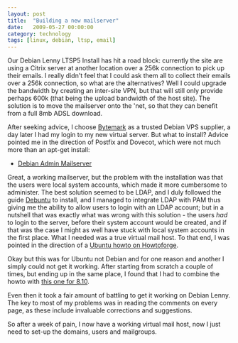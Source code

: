 ```yaml
---
layout: post
title:  "Building a new mailserver"
date:   2009-05-27 00:00:00
category: technology
tags: [linux, debian, ltsp, email] 
---
```


Our Debian Lenny LTSP5 Install has hit a road block: currently the site are using a Citrix server at another location over a 256k connection to pick up their emails.  I really didn't feel that I could ask them all to collect their emails over a 256k connection, so what are the alternatives?  Well I could upgrade the bandwidth by creating an inter-site VPN, but that will still only provide perhaps 600k (that being the upload bandwidth of the host site).  The solution is to move the mailserver onto the 'net, so that they can benefit from a full 8mb ADSL download.

<!--more-->

After seeking advice, I choose [Bytemark](http://bytemark.co.uk) as a trusted Debian VPS supplier, a day later I had my login to my new virtual server.  But what to install?  Advice pointed me in the direction of Postfix and Dovecot, which were not much more than an apt-get install:

   * [Debian Admin Mailserver](http://www.debianadmin.com/debian-mail-server-setup-with-postfix-dovecot-sasl-squirrel-mail.html)

Great, a working mailserver, but the problem with the installation was that the users were local system accounts, which made it more cumbersome to administer.  The best solution seemed to be LDAP, and I duly followed the guide [Debuntu](http://www.debuntu.org/ldap-server-and-linux-ldap-clients) to install, and I managed to integrate LDAP with PAM thus giving me the ability to allow users to login with an LDAP account; but in a nutshell that was exactly what was wrong with this solution - the users *had* to login to the server, before their system account would be created, and if that was the case I might as well have stuck with local system accounts in the first place.  What I needed was a true virtual mail host.  To that end, I was pointed in the direction of a [Ubuntu howto on Howtoforge](http://www.howtoforge.com/postfix-virtual-hosting-with-ldap-and-dovecot-on-ubuntu8.04).

Okay but this was for Ubuntu not Debian and for one reason and another I simply could not get it working.  After starting from scratch a couple of times, but ending up in the same place, I found that I had to combine the howto with [this one for 8.10](http://www.howtoforge.com/postfix-virtual-hosting-with-ldap-backend-and-with-dovecot-pop3-imap-on-ubuntu-8.10).

Even then it took a fair amount of battling to get it working on Debian Lenny.  The key to most of my problems was in reading the comments on every page, as these include invaluable corrections and suggestions.

So after a week of pain, I now have a working virtual mail host, now I just need to set-up the domains, users and mailgroups.

